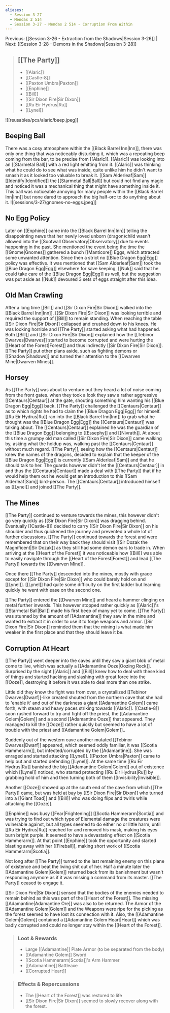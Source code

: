 ```yaml
---
aliases:
  - Session 3-27
  - Mendas 2 514
  - Session 3-27 - Mendas 2 514 - Corruption From Within
---
```

Previous: [[Session 3-26 - Extraction from the Shadows|Session 3-26]] | Next: [[Session 3-28 - Demons in the Shadows|Session 3-28]]

> ## [[The Party]]
> 
> - [[Alaric]]
> - [[Castle-8]]
> - [[Paxton Umbra|Paxton]]
> - [[Enphine]]
> - [[Bill]]
> - [[Sir Dixon Fire|Sir Dixon]]
> - [[Ru Eir Hydrus|Ru]]
> - [[Lynel]]

![[reusables/pcs/alaric/beep.jpeg]]
## Beeping Ball

There was a cosy atmosphere within the [[Black Barrel Inn|Inn]], there was only one thing that was noticeably disturbing it, which was a repeating beep coming from the bar, to be precise from [[Alaric]]. [[Alaric]] was looking into an [[Starmetal Ball]] with a red light emitting from it. [[Alaric]] was thinking what he could do to see what was inside, quite unlike him he didn't want to smash it as it looked too valuable to break it. [[Sam Alderleaf|Sam]] [[Identify|Identified]] the [[Starmetal Ball|Ball]] but could not find any magic and noticed it was a mechanical thing that might have something inside it.
This ball was noticeable annoying for many people within the [[Black Barrel Inn|Inn]] but none dared to approach the big half-orc to do anything about it.
![[sessions/3-27/gnomes-no-eggs.jpeg]]  
## No Egg Policy
Later on [[Enphine]] came into the [[Black Barrel Inn|Inn]] telling the disappointing news that her newly loved unborn (dragon)child wasn't allowed into the [[Sootwall Observatory|Observatory]] due to events happening in the past. She mentioned the event being the time the [[Gnome|Gnomes]] gathered a bunch [[Manticore]] Eggs, which attracted some unwanted attention. Since then a strict no [[Blue Dragon Egg|Egg]] policy was effective.
It was mentioned that [[Sam Alderleaf|Sam]] took the [[Blue Dragon Egg|Egg]] elsewhere for save keeping, [[Nuk]] said that he could take care of the [[Blue Dragon Egg|Egg]] as well, but the suggestion was put aside as [[Nuk]] devoured 3 sets of eggs straight after this idea.
## Old Man Crawling
After a long time [[Bill]] and [[Sir Dixon Fire|Sir Dixon]] walked into the [[Black Barrel Inn|Inn]]. [[Sir Dixon Fire|Sir Dixon]] was looking terrible and required the support of [[Bill]] to remain standing. When reaching the table [[Sir Dixon Fire|Sir Dixon]] collapsed and crushed down to his knees. He was looking horrible and [[The Party]] started asking what had happened. Both [[Bill]] and [[Sir Dixon Fire|Sir Dixon]] explained how the [[Tebinor Dwarves|Dwarves]] started to become corrupted and were hurting the [[Heart of the Forest|Forest]] and thus indirectly [[Sir Dixon Fire|Sir Dixon]]. [[The Party]] put other plans aside, such as fighting demons or [[Shadow|Shadows]] and turned their attention to the [[Dwarven Mine|Dwarven Mines]].
## Horsey
As [[The Party]] was about to venture out they heard a lot of noise coming from the front gates. when they took a look they saw a rather aggressive [[Centaurs|Centaur]] at the gate, shouting something him wanting his [[Blue Dragon Egg|Egg]] back. [[The Party]] challenged the [[Centaurs|Centaur]] as to which rights he had to claim the [[Blue Dragon Egg|Egg]] for himself. [[Ru Eir Hydrus|Ru]] ran into the [[Black Barrel Inn|Inn]] to grab what he thought was the [[Blue Dragon Egg|Egg]] the [[Centaurs|Centaur]] was talking about. The [[Centaurs|Centaur]] explained he was the guardian of the [[Blue Dragon Egg]] belonging to [[Essephy]] and [[Nivrath]]. At about this time a grumpy old man called [[Sir Dixon Fire|Sir Dixon]] came walking by, asking what the holdup was, walking past the [[Centaurs|Centaur]] without much regard. [[The Party]], seeing how the [[Centaurs|Centaur]] knew the names of the dragons, decided to explain that the keeper of the [[Blue Dragon Egg|Egg]] is currently [[Sam Alderleaf|Sam]] and that he should talk to her. The guards however didn't let the [[Centaurs|Centaur]] in and thus the [[Centaurs|Centaur]] made a deal with [[The Party]] that if he would help them out he would get an introduction to this [[Sam Alderleaf|Sam]] bird-person. The [[Centaurs|Centaur]] introduced himself as [[Lynel]] and joined [[The Party]].
## The Mines
[[The Party]] continued to venture towards the mines, this however didn't go very quickly as [[Sir Dixon Fire|Sir Dixon]] was dragging behind. Eventually [[Castle-8]] decided to carry [[Sir Dixon Fire|Sir Dixon]] on his shoulder and thus quickened the journey and prevented a whole lot of further discussions. [[The Party]] continued towards the forest and were remembered that on their way back they should visit [[Sir Dozak the Magnificent|Sir Dozak]] as they still had some demon ears to trade in. When arriving at the [[Heart of the Forest]] it was noticeable how [[Bill]] was able to easily navigate through the [[Heart of the Forest|Forest]] and lead [[The Party]] towards the [[Dwarven Mine]].

Once there [[The Party]] descended into the mines, mostly with grace except for [[Sir Dixon Fire|Sir Dixon]] who could barely hold on and [[Lynel]]. [[Lynel]] had quite some difficulty on the first ladder but learning quickly he went with ease on the second one.

[[The Party]] entered the [[Dwarven Mine]] and heard a hammer clinging on metal further inwards. This however stopped rather quickly as [[Alaric]]'s [[Starmetal Ball|Ball]] made his first beep of many yet to come.
[[The Party]] was stunned by the amount of [[Adamantine]] they saw in the mine and wanted to extract it in order to use it to forge weapons and armor. [[Sir Dixon Fire|Sir Dixon]] reminded them that the mining is what made him weaker in the first place and that they should leave it be.
## Corruption At Heart
[[The Party]] went deeper into the caves until they saw a giant blob of metal come to live, which was actually a [[Adamantine Ooze|Oozing Rock]]. Surprised by the sight [[Alaric]] and [[Bill]] knew how to deal with these kind of things and started hacking and slashing with great force into the [[Ooze]], destroying it before it was able to deal more than one strike.

Little did they know the fight was from over, a crystallized [[Tebinor Dwarves|Dwarf]]-like created shouted from the northern cave that she had to 'enable it' and out of the darkness a giant [[Adamantine Golem]] came forth, with steam and heavy paces striking towards [[Alaric]]. [[Castle-8]] soon rushed forward to try and fight off the priest, the [[Adamantine Golem|Golem]] and a second [[Adamantine Ooze]] that appeared. They managed to kill the [[Ooze]] rather quickly but seemed to have a lot of trouble with the priest and [[Adamantine Golem|Golem]]..

Suddenly out of the western cave another mutated [[Tebinor Dwarves|Dwarf]] appeared, which seemed oddly familiar, it was [[Scotia Hammerarm]], but infected/corrupted by the [[Adamantine]]. She was enraged and started attacking [[Lynel]]. [[Paxton Umbra|Paxton]] came to help out and started defending [[Lynel]]. At the same time [[Ru Eir Hydrus|Ru]] banished the big [[Adamantine Golem|Golem]] out of existence which [[Lynel]] noticed, who started protecting [[Ru Eir Hydrus|Ru]] by grabbing hold of him and then turning both of them [[Invisibility|Invisible]].

Another [[Ooze]] showed up at the south end of the cave from which [[The Party]] came, but was held at bay by [[Sir Dixon Fire|Sir Dixon]] who turned into a [[Giant Toad]] and [[Bill]] who was doing flips and twirls while attacking the [[Ooze]].

[[Enphine]] was busy [[Fear|Frightening]] [[Scotia Hammerarm|Scotia]] and was trying to find out which type of Elemental damage the creatures were vulnerable against, but all types seemed to do either no or little harm, until [[Ru Eir Hydrus|Ru]] reached for and removed his mask, making his eyes burn bright purple. It seemed to have a devastating effect on [[Scotia Hammerarm]]. At that point [[Enphine]] took the opportunity and started blasting away with her [[Fireball]], making short work of [[Scotia Hammerarm|Scotia]].

Not long after [[The Party]] turned to the last remaining enemy on this plane of existence and beat the living shit out of her. Half a minute later the [[Adamantine Golem|Golem]] returned back from its banishment but wasn't responding anymore as if it was missing a command from its master. [[The Party]] ceased to engage it.

[[Sir Dixon Fire|Sir Dixon]] sensed that the bodies of the enemies needed to remain behind as this was part of the [[Heart of the Forest]]. The missing [[Adamantine|Adamantine Ore]] was also to be returned. The Armor of the [[Adamantine Golem|Golem]] and the Weapons were ripe for the picking as the forest seemed to have lost its connection with it. Also, the [[Adamantine Golem|Golem]] contained a [[Adamantine Golem Heart|Heart]] which was badly corrupted and could no longer stay within the [[Heart of the Forest]].

> ### Loot & Rewards
> 
> - Large [[Adamantine]] Plate Armor (to be separated from the body)
> - [[Adamantine Golem]] Sword
> - [[Scotia Hammerarm|Scotia]]'s Arm Hammer
> - [[Adamantine]] Battleaxe
> - [[Corrupted Heart]]

> ### Effects & Repercussions
> 
> - The [[Heart of the Forest]] was restored to life
> - [[Sir Dixon Fire|Sir Dixon]] seemed to slowly recover along with the forest.